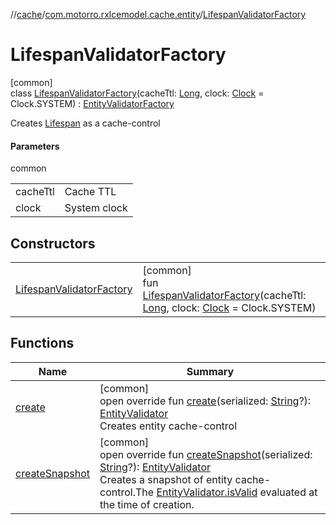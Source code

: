 //[cache](../../../index.md)/[com.motorro.rxlcemodel.cache.entity](../index.md)/[LifespanValidatorFactory](index.md)

# LifespanValidatorFactory

[common]\
class [LifespanValidatorFactory](index.md)(cacheTtl: [Long](https://kotlinlang.org/api/latest/jvm/stdlib/kotlin/-long/index.html), clock: [Clock](../../../../common/com.motorro.rxlcemodel.common/-clock/index.md) = Clock.SYSTEM) : [EntityValidatorFactory](../-entity-validator-factory/index.md)

Creates [Lifespan](../-entity-validator/-lifespan/index.md) as a cache-control

#### Parameters

common

| | |
|---|---|
| cacheTtl | Cache TTL |
| clock | System clock |

## Constructors

| | |
|---|---|
| [LifespanValidatorFactory](-lifespan-validator-factory.md) | [common]<br>fun [LifespanValidatorFactory](-lifespan-validator-factory.md)(cacheTtl: [Long](https://kotlinlang.org/api/latest/jvm/stdlib/kotlin/-long/index.html), clock: [Clock](../../../../common/com.motorro.rxlcemodel.common/-clock/index.md) = Clock.SYSTEM) |

## Functions

| Name | Summary |
|---|---|
| [create](create.md) | [common]<br>open override fun [create](create.md)(serialized: [String](https://kotlinlang.org/api/latest/jvm/stdlib/kotlin/-string/index.html)?): [EntityValidator](../-entity-validator/index.md)<br>Creates entity cache-control |
| [createSnapshot](create-snapshot.md) | [common]<br>open override fun [createSnapshot](create-snapshot.md)(serialized: [String](https://kotlinlang.org/api/latest/jvm/stdlib/kotlin/-string/index.html)?): [EntityValidator](../-entity-validator/index.md)<br>Creates a snapshot of entity cache-control.The [EntityValidator.isValid](../-entity-validator/is-valid.md) evaluated at the time of creation. |
